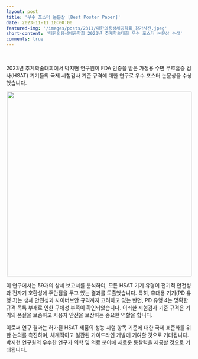 ```yaml
---
layout: post
title: '우수 포스터 논문상 [Best Poster Paper]'
date: 2023-11-11 10:00:00
featured-img: '/images/posts/2311/대한의용생체공학회_참가사진.jpeg'
short-content: '대한의용생체공학회 2023년 추계학술대회 우수 포스터 논문상 수상'
comments: true
---
```


<br>

2023년 추계학술대회에서 박지현 연구원이 FDA 인증을 받은 가정용 수면 무호흡증 검사(HSAT) 기기들의 국제 시험검사 기준 규격에 대한 연구로 우수 포스터 논문상을 수상했습니다.

<div style="display: flex; justify-content: center;">
    <span class="image featured"><img src="{{ site.baseurl }}/images/posts/2311/대한의용생체공학회_우수논문상수상.jpeg" alt="" style='height: 500px; object-fit: contain;'></span>
</div>

이 연구에서는 59개의 상세 보고서를 분석하여, 모든 HSAT 기기 유형이 전기적 안전성과 전자기 호환성에 주안점을 두고 있는 결과를 도출했습니다. 특히, 휴대용 기기(PD 유형 3)는 생체 안전성과 사이버보안 규격까지 고려하고 있는 반면, PD 유형 4는 명확한 규격 목록 부재로 인한 구체성 부족이 확인되었습니다. 이러한 시험검사 기준 규격은 기기의 품질을 보증하고 사용자 안전을 보장하는 중요한 역할을 합니다.

이로써 연구 결과는 허가된 HSAT 제품의 성능 시험 항목 기준에 대한 국제 표준화를 위한 논의를 촉진하며, 체계적이고 일관된 가이드라인 개발에 기여할 것으로 기대됩니다. 박지현 연구원의 우수한 연구가 의학 및 의료 분야에 새로운 통찰력을 제공할 것으로 기대됩니다.
